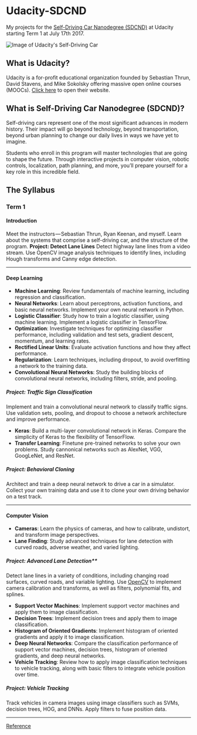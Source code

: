 # Udacity-SDCND
My projects for the [Self-Driving Car Nanodegree (SDCND)](https://www.udacity.com/drive) at Udacity starting Term 1 at July 17th 2017.


![Image of Udacity's Self-Driving Car](https://cdn-images-1.medium.com/max/800/1*dRJ1tz6N3MqO1iCFzlhxZg.jpeg "Udacity's Self-Driving Car")

## What is Udacity?
Udacity is a for-profit educational organization founded by Sebastian Thrun, David Stavens, and Mike Sokolsky offering massive open online courses (MOOCs).
[Click here](https://www.udacity.com/) to open their website.

## What is Self-Driving Car Nanodegree (SDCND)?
Self-driving cars represent one of the most significant advances in modern history. Their impact will go beyond technology, beyond transportation, beyond urban planning to change our daily lives in ways we have yet to imagine.

Students who enroll in this program will master technologies that are going to shape the future. Through interactive projects in computer vision, robotic controls, localization, path planning, and more, you’ll prepare yourself for a key role in this incredible field.

## The Syllabus
### Term 1
#### Introduction

Meet the instructors — Sebastian Thrun, Ryan Keenan, and myself. Learn about the systems that comprise a self-driving car, and the structure of the program.
**Project: Detect Lane Lines**
Detect highway lane lines from a video stream. Use OpenCV image analysis techniques to identify lines, including Hough transforms and Canny edge detection.

---
#### Deep Learning
* **Machine Learning**: Review fundamentals of machine learning, including regression and classification.
* **Neural Networks**: Learn about perceptrons, activation functions, and basic neural networks. Implement your own neural network in Python.
* **Logistic Classifier**: Study how to train a logistic classifier, using machine learning. Implement a logistic classifier in TensorFlow.
* **Optimization**: Investigate techniques for optimizing classifier performance, including validation and test sets, gradient descent, momentum, and learning rates.
* **Rectified Linear Units**: Evaluate activation functions and how they affect performance.
* **Regularization**: Learn techniques, including dropout, to avoid overfitting a network to the training data.
* **Convolutional Neural Networks**: Study the building blocks of convolutional neural networks, including filters, stride, and pooling.

##### Project: Traffic Sign Classification
Implement and train a convolutional neural network to classify traffic signs. Use validation sets, pooling, and dropout to choose a network architecture and improve performance.
* **Keras**: Build a multi-layer convolutional network in Keras. Compare the simplicity of Keras to the flexibility of TensorFlow.
* **Transfer Learning**: Finetune pre-trained networks to solve your own problems. Study cannonical networks such as AlexNet, VGG, GoogLeNet, and ResNet.

##### Project: Behavioral Cloning
Architect and train a deep neural network to drive a car in a simulator. Collect your own training data and use it to clone your own driving behavior on a test track.

---
#### Computer Vision
* **Cameras**: Learn the physics of cameras, and how to calibrate, undistort, and transform image perspectives.
* **Lane Finding**: Study advanced techniques for lane detection with curved roads, adverse weather, and varied lighting.

##### Project: Advanced Lane Detection**
Detect lane lines in a variety of conditions, including changing road surfaces, curved roads, and variable lighting. Use [OpenCV](http://opencv.org/) to implement camera calibration and transforms, as well as filters, polynomial fits, and splines.
* **Support Vector Machines**: Implement support vector machines and apply them to image classification.
* **Decision Trees**: Implement decision trees and apply them to image classification.
* **Histogram of Oriented Gradients**: Implement histogram of oriented gradients and apply it to image classification.
* **Deep Neural Networks**: Compare the classification performance of support vector machines, decision trees, histogram of oriented gradients, and deep neural networks.
* **Vehicle Tracking**: Review how to apply image classification techniques to vehicle tracking, along with basic filters to integrate vehicle position over time.

##### Project: Vehicle Tracking
Track vehicles in camera images using image classifiers such as SVMs, decision trees, HOG, and DNNs. Apply filters to fuse position data.

---
[Reference](https://medium.com/self-driving-cars/term-1-in-depth-on-udacitys-self-driving-car-curriculum-ffcf46af0c08)

